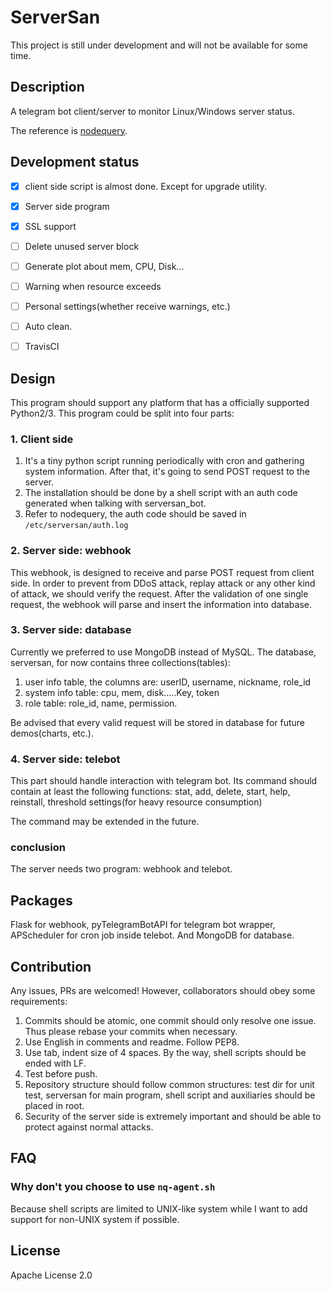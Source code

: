 # ServerSan
This project is still under development and will not be available for some time.


## Description ##
A telegram bot client/server to monitor Linux/Windows server status.


The reference is [nodequery](https://nodequery.com).
## Development status ##
- [x] client side script is almost done. Except for upgrade utility.
- [x] Server side program
- [x] SSL support 
- [ ] Delete unused server block
- [ ] Generate plot about mem, CPU, Disk...
- [ ] Warning when resource exceeds
- [ ] Personal settings(whether receive warnings, etc.)
- [ ] Auto clean. 
- [ ] TravisCI


## Design ##
This program should support any platform that has a officially supported Python2/3.
This program could be split into four parts:
### 1. Client side ###
1. It's a tiny python script running periodically with cron and gathering system information.
After that, it's going to send POST request to the server.
2. The installation should be done by a shell script with an auth code generated when talking with serversan_bot.
3. Refer to nodequery, the auth code should be saved in `/etc/serversan/auth.log`
### 2. Server side: webhook ###
This webhook, is designed to receive and parse POST request from client side. 
In order to prevent from DDoS attack, replay attack or any other kind of attack, we should verify the request. 
After the validation of one single request, the webhook will parse and insert the information into database.
### 3. Server side: database ###
Currently we preferred to use MongoDB instead of MySQL. The database, serversan, for now contains three collections(tables):
1. user info table, the columns are: userID, username, nickname, role_id
2. system info table: cpu, mem, disk.....Key, token
3. role table: role_id, name, permission.

Be advised that every valid request will be stored in database for future demos(charts, etc.).
### 4. Server side: telebot ###
This part should handle interaction with telegram bot. Its command should contain at least the following functions:
stat, add, delete, start, help, reinstall, threshold settings(for heavy resource consumption)

The command may be extended in the future.
### conclusion ###
The server needs two program: webhook and telebot.


## Packages ##
Flask for webhook, pyTelegramBotAPI for telegram bot wrapper, APScheduler for cron job inside telebot.
And MongoDB for database.

## Contribution ##
Any issues, PRs are welcomed! However, collaborators should obey some requirements:
1. Commits should be atomic, one commit should only resolve one issue. Thus please rebase your commits when necessary.
2. Use English in comments and readme. Follow PEP8.
3. Use tab, indent size of 4 spaces. By the way, shell scripts should be ended with LF.
4. Test before push.
5. Repository structure should follow common structures: 
test dir for unit test, serversan for main program, shell script and auxiliaries should be placed in root.
6. Security of the server side is extremely important and should be able to protect against normal attacks.


## FAQ ##
### Why don't you choose to use `nq-agent.sh` ###
Because shell scripts are limited to UNIX-like system while I want to add support for non-UNIX system if possible.


## License ##
Apache License 2.0